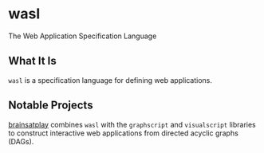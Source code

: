 # wasl
 The Web Application Specification Language

## What It Is
`wasl` is a specification language for defining web applications.

## Notable Projects
[brainsatplay](https://github.com/brainsatplay) combines `wasl` with the `graphscript` and `visualscript` libraries to construct interactive web applications from directed acyclic graphs (DAGs).